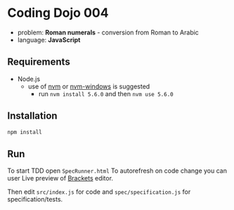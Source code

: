 # Coding Dojo 004

- problem: **Roman numerals** - conversion from Roman to Arabic
- language: **JavaScript**

## Requirements

- Node.js
  - use of [nvm](https://github.com/creationix/nvm) or [nvm-windows](https://github.com/coreybutler/nvm-windows) is suggested
    - run `nvm install 5.6.0` and then `nvm use 5.6.0`

## Installation

```bash
npm install
```

## Run

To start TDD open `SpecRunner.html`
To autorefresh on code change you can user Live preview of [Brackets](http://brackets.io/) editor.

Then edit `src/index.js` for code and `spec/specification.js` for specification/tests.

